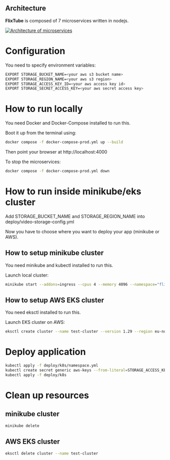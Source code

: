 ## Architecture

**FlixTube** is composed of 7 microservices written in nodejs.

[![Architecture of
microservices](/docs/img/architecture-diagram.png)](/docs/img/architecture-diagram.png)

# Configuration

You need to specify environment variables:
```bash
EXPORT STORAGE_BUCKET_NAME=<your aws s3 bucket name>
EXPORT STORAGE_REGION_NAME=<your aws s3 region>
EXPORT STORAGE_ACCESS_KEY_ID=<your aws access key id>
EXPORT STORAGE_SECRET_ACCESS_KEY=<your aws secret access key>
```

# How to run locally

You need Docker and Docker-Compose installed to run this.

Boot it up from the terminal using:
```bash
docker compose -f docker-compose-prod.yml up --build
```

Then point your browser at http://localhost:4000

To stop the microservices:
```bash
docker compose -f docker-compose-prod.yml down
```

# How to run inside minikube/eks cluster

Add STORAGE_BUCKET_NAME and STORAGE_REGION_NAME into deploy/video-storage-config.yml

Now you have to choose where you want to deploy your app (minikube or AWS).

## How to setup minikube cluster

You need minikube and kubectl installed to run this.

Launch local cluster:
```bash
minikube start --addons=ingress --cpus 4 --memory 4096 --namespace="flixtube"
```

## How to setup AWS EKS cluster

You need eksctl installed to run this.

Launch EKS cluster on AWS:
```bash
eksctl create cluster --name test-cluster --version 1.29 --region eu-north-1 --nodegroup-name linux-nodes --node-type t3.micro --nodes 10
```

# Deploy application
```bash
kubectl apply -f deploy/k8s/namespace.yml
kubectl create secret generic aws-keys --from-literal=STORAGE_ACCESS_KEY_ID=${STORAGE_ACCESS_KEY_ID} --from-literal=STORAGE_SECRET_ACCESS_KEY={STORAGE_SECRET_ACCESS_KEY}
kubectl apply -f deploy/k8s
```

# Clean up resources

## minikube cluster
```bash
minikube delete
```

## AWS EKS cluster
```bash
eksctl delete cluster --name test-cluster
```